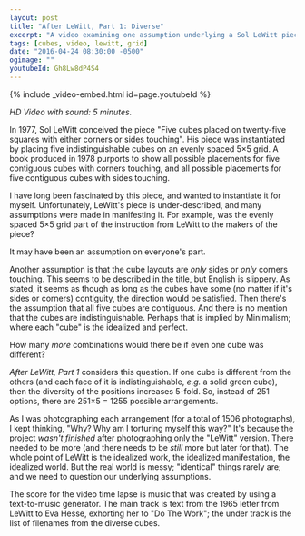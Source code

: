 ```yaml
---
layout: post
title: "After LeWitt, Part 1: Diverse"
excerpt: "A video examining one assumption underlying a Sol LeWitt piece."
tags: [cubes, video, lewitt, grid]
date: "2016-04-24 08:30:00 -0500"
ogimage: ""
youtubeId: Gh8Lw8dP4S4
---
```


{% include _video-embed.html id=page.youtubeId %}

_HD Video with sound: 5 minutes._

In 1977, Sol LeWitt conceived the piece "Five cubes placed on twenty-five squares with either corners or sides touching". His piece was instantiated by placing five indistinguishable cubes on an evenly spaced 5×5 grid. A book produced in 1978 purports to show all possible placements for five contiguous cubes with corners touching, and all possible placements for five contiguous cubes with sides touching.

I have long been fascinated by this piece, and wanted to instantiate it for myself. Unfortunately, LeWitt's piece is under-described, and many assumptions were made in manifesting it. For example, was the evenly spaced 5×5 grid part of the instruction from LeWitt to the makers of the piece?

It may have been an assumption on everyone's part.

Another assumption is that the cube layouts are *only* sides or *only* corners touching. This seems to be described in the title, but English is slippery. As stated, it seems as though as long as the cubes have some (no matter if it's sides or corners) contiguity, the direction would be satisfied. Then there's the assumption that all five cubes are contiguous. And there is no mention that the cubes are indistinguishable. Perhaps that is implied by Minimalism; where each "cube" is the idealized and perfect.

How many *more* combinations would there be if even one cube was different?

_After LeWitt, Part 1_ considers this question. If one cube is different from the others (and each face of it is indistinguishable, _e.g._ a solid green cube), then the diversity of the positions increases 5-fold. So, instead of 251 options, there are 251×5 = 1255 possible arrangements.

As I was photographing each arrangement (for a total of 1506 photographs), I kept thinking, "Why? Why am I torturing myself this way?" It's because the project *wasn't finished* after photographing only the "LeWitt" version. There needed to be more (and there needs to be *still* more but later for that). The whole point of LeWitt is the idealized work, the idealized manifestation, the idealized world. But the real world is messy; "identical" things rarely are; and we need to question our underlying assumptions.

The score for the video time lapse is music that was created by using a text-to-music generator. The main track is text from the 1965 letter from LeWitt to Eva Hesse, exhorting her to "Do The Work"; the under track is the list of filenames from the diverse cubes.
